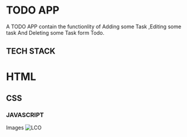 # TODO APP 
A TODO APP contain the functionlity of Adding some Task ,Editing some task And Deleting some Task form Todo.

## TECH STACK
  # HTML
  ## CSS
  ### JAVASCRIPT

Images
![LCO](./Assests/image/Screenshot(612).png)
